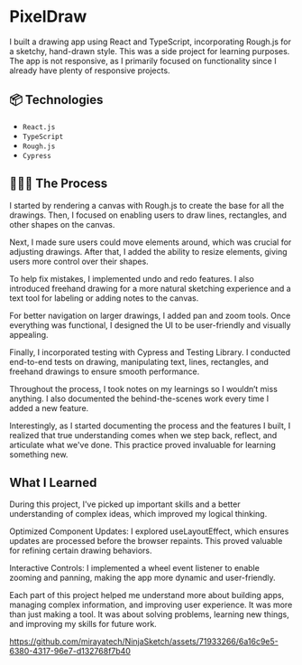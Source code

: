 # PixelDraw

I built a drawing app using React and TypeScript, incorporating Rough.js for a sketchy, hand-drawn style. This was a side project for learning purposes. The app is not responsive, as I primarily focused on functionality since I already have plenty of responsive projects.

## 📦 Technologies
- `React.js`
- `TypeScript`
- `Rough.js`
- `Cypress` 



## 👩🏽‍🍳 The Process

I started by rendering a canvas with Rough.js to create the base for all the drawings. Then, I focused on enabling users to draw lines, rectangles, and other shapes on the canvas.

Next, I made sure users could move elements around, which was crucial for adjusting drawings. After that, I added the ability to resize elements, giving users more control over their shapes.

To help fix mistakes, I implemented undo and redo features. I also introduced freehand drawing for a more natural sketching experience and a text tool for labeling or adding notes to the canvas.

For better navigation on larger drawings, I added pan and zoom tools. Once everything was functional, I designed the UI to be user-friendly and visually appealing.

Finally, I incorporated testing with Cypress and Testing Library. I conducted end-to-end tests on drawing, manipulating text, lines, rectangles, and freehand drawings to ensure smooth performance.

Throughout the process, I took notes on my learnings so I wouldn’t miss anything. I also documented the behind-the-scenes work every time I added a new feature.

Interestingly, as I started documenting the process and the features I built, I realized that true understanding comes when we step back, reflect, and articulate what we've done. This practice proved invaluable for learning something new.

##  What I Learned

During this project, I've picked up important skills and a better understanding of complex ideas, which improved my logical thinking.

Optimized Component Updates:
I explored useLayoutEffect, which ensures updates are processed before the browser repaints. This proved valuable for refining certain drawing behaviors.

Interactive Controls:
I implemented a wheel event listener to enable zooming and panning, making the app more dynamic and user-friendly.


Each part of this project helped me understand more about building apps, managing complex information, and improving user experience. It was more than just making a tool. It was about solving problems, learning new things, and improving my skills for future work.




https://github.com/mirayatech/NinjaSketch/assets/71933266/6a16c9e5-6380-4317-96e7-d132768f7b40
